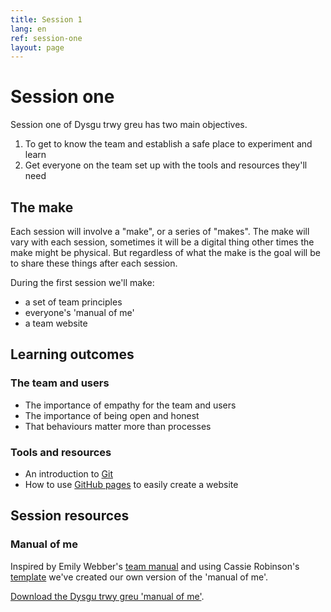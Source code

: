 ```yaml
---
title: Session 1
lang: en
ref: session-one
layout: page
---
```


# Session one

 Session one of Dysgu trwy greu has two main objectives.

1. To get to know the team and establish a safe place to experiment and learn
2. Get everyone on the team set up with the tools and resources they'll need

## The make

Each session will involve a "make", or a series of "makes". The make will vary with each session, sometimes it will be a digital thing other times the make might be physical. But regardless of what the make is the goal will be to share these things after each session.

During the first session we'll make:

* a set of team principles
* everyone's 'manual of me'
* a team website

## Learning outcomes

### The team and users

* The importance of empathy for the team and users
* The importance of being open and honest
* That behaviours matter more than processes

### Tools and resources

* An introduction to [Git](https://git-scm.com/)
* How to use [GitHub pages](https://pages.github.com/) to easily create a website

## Session resources

### Manual of me

Inspired by Emily Webber's [team manual](https://emilywebber.co.uk/the-team-manual-a-exercise-to-help-build-empathy-in-teams/) and using Cassie Robinson's [template](https://cassierobinson.medium.com/a-user-manual-for-me-d3a851fbc694) we've created our own version of the 'manual of me'.

[Download the Dysgu trwy greu 'manual of me'](/en/resource/learn-by-making-manual-of-me.png).

